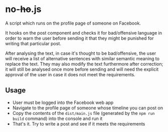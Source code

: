 # no-<s>ho</s>.js

A script which runs on the profile page of someone on Facebook.

It hooks on the post component and checks it for bad/offensive language in order to warn the user before sending it that they might be punished for writing that particular post.

After analysing the text, in case it's thought to be bad/offensive, the user will receive a list of alternative sentences with similar semantic meaning to replace the text. They may also modify the text furthermore after correction; it will still be analysed once more before sending and will need the explicit approval of the user in case it does not meet the requirements.

## Usage

- User must be logged into the Facebook web app
- Navigate to the profile page of someone whose timeline you can post on
- Copy the contents of the `dist/main.js` file (generated by the `npm run build` command) into the console and run it
- That's it. Try to write a post and see if it meets the requirements
